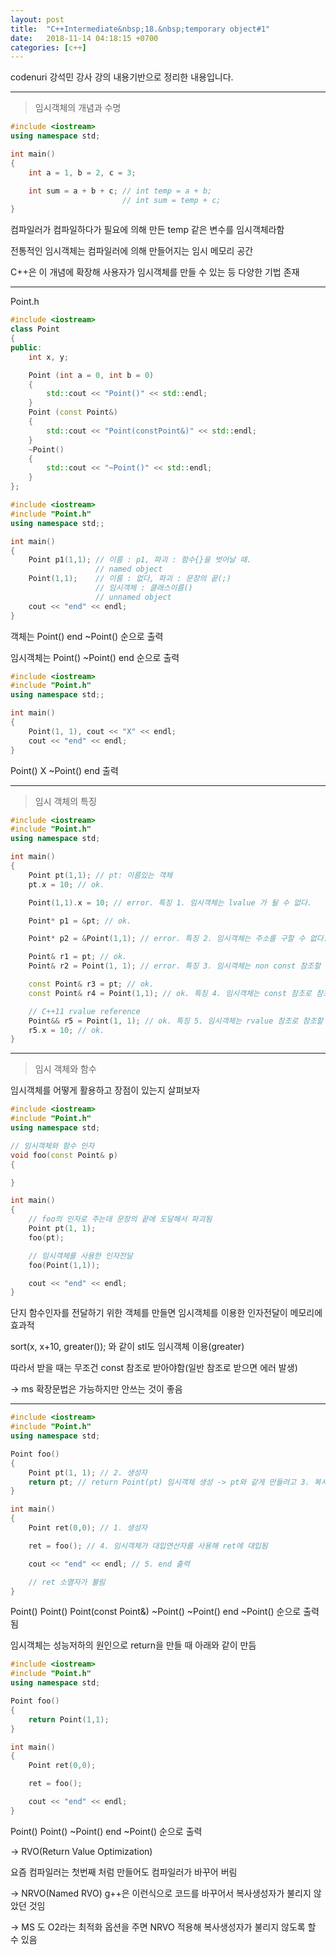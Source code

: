 ```yaml
---
layout: post
title:  "C++Intermediate&nbsp;18.&nbsp;temporary object#1"
date:   2018-11-14 04:18:15 +0700
categories: [c++]
---
```


codenuri 강석민 강사 강의 내용기반으로 정리한 내용입니다.

---

> 임시객체의 개념과 수명

```cpp
#include <iostream>
using namespace std;

int main()
{
    int a = 1, b = 2, c = 3;

    int sum = a + b + c; // int temp = a + b;
                         // int sum = temp + c;
}
```

컴파일러가 컴파일하다가 필요에 의해 만든 temp 같은 변수를 임시객체라함

전통적인 임시객체는 컴파일러에 의해 만들어지는 임시 메모리 공간

C++은 이 개념에 확장해 사용자가 임시객체를 만들 수 있는 등 다양한 기법 존재

---

Point.h

``` cpp
#include <iostream>
class Point
{
public:
    int x, y;

    Point (int a = 0, int b = 0)
    {
        std::cout << "Point()" << std::endl;
    }
    Point (const Point&)
    {
        std::cout << "Point(constPoint&)" << std::endl;
    }
    ~Point()
    {
        std::cout << "~Point()" << std::endl;
    }
};

```

``` cpp
#include <iostream>
#include "Point.h"
using namespace std;;

int main()
{
    Point p1(1,1); // 이름 : p1, 파괴 : 함수{}을 벗어날 때.
                   // named object
    Point(1,1);    // 이름 : 없다, 파괴 : 문장의 끝(;)
                   // 임시객체 : 클래스이름()
                   // unnamed object
    cout << "end" << endl;
}
```

객체는 Point() end ~Point() 순으로 출력

임시객체는 Point() ~Point() end 순으로 출력

``` cpp
#include <iostream>
#include "Point.h"
using namespace std;;

int main()
{
    Point(1, 1), cout << "X" << endl;
    cout << "end" << endl;
}
```

Point() X ~Point() end 출력

---

> 임시 객체의 특징

``` cpp
#include <iostream>
#include "Point.h"
using namespace std;

int main()
{
    Point pt(1,1); // pt: 이름있는 객체
    pt.x = 10; // ok.

    Point(1,1).x = 10; // error. 특징 1. 임시객체는 lvalue 가 될 수 없다.

    Point* p1 = &pt; // ok.

    Point* p2 = &Point(1,1); // error. 특징 2. 임시객체는 주소를 구할 수 없다.

    Point& r1 = pt; // ok.
    Point& r2 = Point(1, 1); // error. 특징 3. 임시객체는 non const 참조할 수 없다.(cl컴파일러만 예외로 확장문법을 사용해 허용, Za옵션으로 확장 문법 끄면됨)

    const Point& r3 = pt; // ok.
    const Point& r4 = Point(1,1); // ok. 특징 4. 임시객체는 const 참조로 참조할 수 있다. -> 임시객체의 수명이 r4의 수명과 동일해 진다.

    // C++11 rvalue reference
    Point&& r5 = Point(1, 1); // ok. 특징 5. 임시객체는 rvalue 참조로 참조할 수 있다.
    r5.x = 10; // ok.
}
```

---

> 임시 객체와 함수

임시객체를 어떻게 활용하고 장점이 있는지 살펴보자

``` cpp
#include <iostream>
#include "Point.h"
using namespace std;

// 임시객체와 함수 인자
void foo(const Point& p)
{

}

int main()
{
    // foo의 인자로 주는데 문장의 끝에 도달해서 파괴됨
    Point pt(1, 1);
    foo(pt);

    // 임시객체를 사용한 인자전달
    foo(Point(1,1));

    cout << "end" << endl;
}
```

단지 함수인자를 전달하기 위한 객체를 만들면 임시객체를 이용한 인자전달이 메모리에 효과적

sort(x, x+10, greater<int>()); 와 같이 stl도 임시객체 이용(greater)

따라서 받을 때는 무조건 const 참조로 받아야함(일반 참조로 받으면 에러 발생)

-> ms 확장문법은 가능하지만 안쓰는 것이 좋음

---

``` cpp
#include <iostream>
#include "Point.h"
using namespace std;

Point foo()
{
    Point pt(1, 1); // 2. 생성자
    return pt; // return Point(pt) 임시객체 생성 -> pt와 같게 만들려고 3. 복사생성자
}

int main()
{
    Point ret(0,0); // 1. 생성자

    ret = foo(); // 4. 임시객체가 대입연산자를 사용해 ret에 대입됨

    cout << "end" << endl; // 5. end 출력

    // ret 소멸자가 불림
}
```

Point() Point() Point(const Point&) ~Point() ~Point() end ~Point() 순으로 출력됨

임시객체는 성능저하의 원인으로 return을 만들 때 아래와 같이 만듬


``` cpp
#include <iostream>
#include "Point.h"
using namespace std;

Point foo()
{
    return Point(1,1);
}

int main()
{
    Point ret(0,0);

    ret = foo();

    cout << "end" << endl;
}
```

Point() Point() ~Point() end ~Point() 순으로 출력

-> RVO(Return Value Optimization)

요즘 컴파일러는 첫번째 처럼 만들어도 컴파일러가 바꾸어 버림

-> NRVO(Named RVO) g++은 이런식으로 코드를 바꾸어서 복사생성자가 불리지 않았던 것임

-> MS 도 O2라는 최적화 옵션을 주면 NRVO 적용해 복사생성자가 불리지 않도록 할 수 있음

